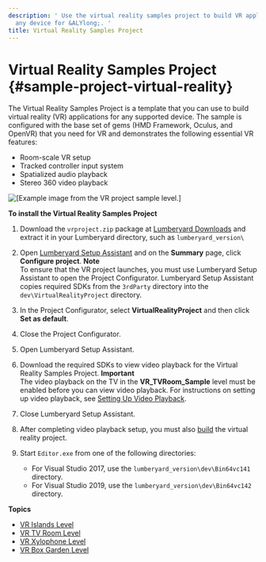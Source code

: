 ```yaml
---
description: ' Use the virtual reality samples project to build VR applications for
  any device for &ALYlong;. '
title: Virtual Reality Samples Project
---
```

# Virtual Reality Samples Project {#sample-project-virtual-reality}

The Virtual Reality Samples Project is a template that you can use to build virtual reality \(VR\) applications for any supported device\. The sample is configured with the base set of gems \(HMD Framework, Oculus, and OpenVR\) that you need for VR and demonstrates the following essential VR features:
+ Room\-scale VR setup
+ Tracked controller input system
+ Spatialized audio playback
+ Stereo 360 video playback

![\[Example image from the VR project sample level.\]](/images/userguide/virtual_reality_project_sample.jpg)

**To install the Virtual Reality Samples Project**

1. Download the `vrproject.zip` package at [Lumberyard Downloads](https://aws.amazon.com/lumberyard/downloads/) and extract it in your Lumberyard directory, such as `lumberyard_version\`

1. Open [Lumberyard Setup Assistant](/docs/userguide/lumberyard-launcher-using.md) and on the **Summary** page, click **Configure project**\.
**Note**  
To ensure that the VR project launches, you must use Lumberyard Setup Assistant to open the Project Configurator\. Lumberyard Setup Assistant copies required SDKs from the `3rdParty` directory into the `dev\VirtualRealityProject` directory\.

1. In the Project Configurator, select **VirtualRealityProject** and then click **Set as default**\.

1. Close the Project Configurator\.

1. Open Lumberyard Setup Assistant\.

1. Download the required SDKs to view video playback for the Virtual Reality Samples Project\. 
**Important**  
The video playback on the TV in the **VR\_TVRoom\_Sample** level must be enabled before you can view video playback\. For instructions on setting up video playback, see [Setting Up Video Playback](/docs/userguide/components/videoplayback#component-videoplayback-setup)\. 

1. Close Lumberyard Setup Assistant\.

1. After completing video playback setup, you must also [build](/docs/userguide/game-build-intro.md) the virtual reality project\.

1. Start `Editor.exe` from one of the following directories:
   + For Visual Studio 2017, use the `lumberyard_version\dev\Bin64vc141` directory\.
   + For Visual Studio 2019, use the `lumberyard_version\dev\Bin64vc142` directory\.

**Topics**
+ [VR Islands Level](/docs/userguide/samples/levels/vr-islands.md)
+ [VR TV Room Level](/docs/userguide/samples/levels/vr-tv-room.md)
+ [VR Xylophone Level](/docs/userguide/samples/levels/vr-xylophone.md)
+ [VR Box Garden Level](/docs/userguide/samples/levels/vr-box-garden.md)